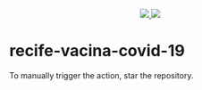 <p align="center">
  <a href="https://github.com/ahdncordeiro/recife-vacina-covid-19/actions?query=workflow%3ARun" alt="Run">
    <img src="https://github.com/ahdncordeiro/recife-vacina-covid-19/workflows/Run/badge.svg?event=schedule" />
  </a>
  <a href="https://github.com/ahdncordeiro/recife-vacina-covid-19/actions?query=workflow%3ATest" alt="Run">
      <img src="https://github.com/ahdncordeiro/recife-vacina-covid-19/workflows/Test/badge.svg?event=push" />
    </a>
</p>

# recife-vacina-covid-19

To manually trigger the action, star the repository.
